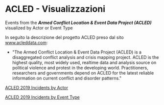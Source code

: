 # ACLED - Visualizzazioni

Events from the <i><b>Armed Conflict Location & Event Data Project (ACLED)</b></i> visualized by Actor or Event Type

In seguito la descrizione del progetto ACLED preso dal sito <a href="https://www.acleddata.com/" terget="_blank">www.acleddata.com</a>:

* "The Armed Conflict Location & Event Data Project (ACLED) is a disaggregated conflict analysis and crisis mapping project.
  ACLED is the highest quality, most widely used, realtime data and analysis source on political violence and protest in the developing world. Practitioners, researchers and governments depend on ACLED for the latest reliable information on current conflict and disorder patterns."

[ACLED 2019 Incidents by Actor](http://explore.ixmaps.com?project=https://raw.githubusercontent.com/gjrichter/viz/master/ACLED/ixmaps_project_ACLED_API_Incidents_2019_by_actor.json)

[ACLED 2019 Incidents by Event Type](http://explore.ixmaps.com?project=https://raw.githubusercontent.com/gjrichter/viz/master/ACLED/ixmaps_project_ACLED_API_Incidents_2019_by_event_type.json)

